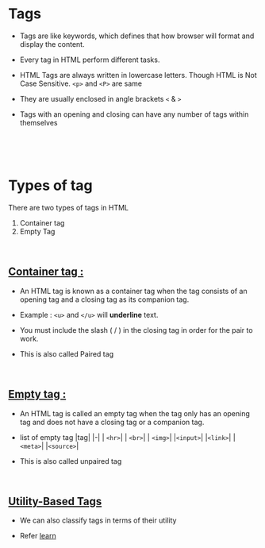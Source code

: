 # Tags

- Tags are like keywords, which defines that how browser will format and display the content.

- Every tag in HTML perform different tasks.

- HTML Tags are always written in lowercase letters. Though HTML is Not Case Sensitive. `<p>` and `<P>` are same

- They are usually enclosed in angle brackets `<` & `>`

- Tags with an opening and closing can have any number of tags within themselves

&nbsp;

&nbsp;

# Types of tag

There are two types of tags in HTML

1. Container tag
2. Empty Tag

&nbsp;

## <u>Container tag : </u>

- An HTML tag is known as a container tag when the tag consists of an opening tag and a closing tag as its companion tag.

- Example : `<u>` and `</u>` will **underline** text.

- You must include the slash ( / ) in the closing tag in order for the pair to work.

- This is also called Paired tag

&nbsp;

## <u>Empty tag : </u>

- An HTML tag is called an empty tag when the tag only has an opening tag and does not have a closing tag or a companion tag.

- list of empty tag
  |tag|
  |-|
  | `<hr>`|
  | `<br>`|
  | `<img>`|
  |`<input>`|
  |`<link>`|
  |`<meta>`|
  |`<source>`|
- This is also called unpaired tag

&nbsp;

## <u>Utility-Based Tags</u>

- We can also classify tags in terms of their utility

- Refer [learn](../../learn.md)
